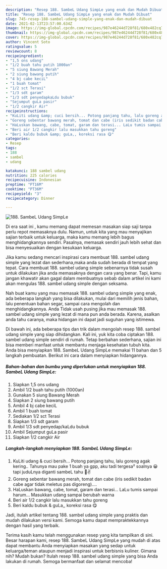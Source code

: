 ```yaml
---
description: "Resep 188. SambeL Udang SimpLe yang enak dan Mudah Dibuat"
title: "Resep 188. SambeL Udang SimpLe yang enak dan Mudah Dibuat"
slug: 745-resep-188-sambel-udang-simple-yang-enak-dan-mudah-dibuat
date: 2021-02-13T23:57:00.634Z
image: https://img-global.cpcdn.com/recipes/987e46244d728f81/680x482cq70/188-sambel-udang-simple-foto-resep-utama.jpg
thumbnail: https://img-global.cpcdn.com/recipes/987e46244d728f81/680x482cq70/188-sambel-udang-simple-foto-resep-utama.jpg
cover: https://img-global.cpcdn.com/recipes/987e46244d728f81/680x482cq70/188-sambel-udang-simple-foto-resep-utama.jpg
author: Vincent Soto
ratingvalue: 5
reviewcount: 8
recipeingredient:
- "1,5 ons udang"
- "1/2 buah tahu putih 1000an"
- "5 siung Bawang Merah"
- "2 siung bawang putih"
- "4 bj cabe keciL"
- "1 buah tomat"
- "1/2 sct Terasi"
- "1/3 sdt garam"
- "1/3 sdt penyedapkaLdu bubuk"
- "Sejumput guLa pasir"
- "1/2 cangkir Air"
recipeinstructions:
- "KuLiti udang &amp; cuci bersih... Potong panjang tahu, lalu goreng agak kering.. Tahunya mau pake 1 buah ya gpp, aku tadi tergesa² soalnya 😀 tapi juduLnya diganti sambeL tahu 🤭✌️"
- "Goreng sebentar bawang merah, tomat dan cabe (iris sedikit badan cabe agar tidak meletus pas digoreng)...."
- "HaLuskan bawang, cabe, tomat, garam dan terasi... LaLu tumis sampai harum... Masukkan udang sampai berubah warna"
- "Beri air 1/2 cangkir lalu masukkan tahu goreng"
- "Beri kaldu bubuk &amp; guLa,, koreksi rasa 😋"
categories:
- Resep
tags:
- 188
- sambel
- udang

katakunci: 188 sambel udang 
nutrition: 225 calories
recipecuisine: Indonesian
preptime: "PT16M"
cooktime: "PT36M"
recipeyield: "3"
recipecategory: Dinner

---
```



![188. SambeL Udang SimpLe](https://img-global.cpcdn.com/recipes/987e46244d728f81/680x482cq70/188-sambel-udang-simple-foto-resep-utama.jpg)

Di era  saat ini , kamu memang dapat memesan masakan siap saji tanpa perlu repot memasaknya dulu. Namun, untuk kita yang mau menyajikan sajian terbaik untuk keluarga, maka kamu memang lebih bagus menghidangkannya sendiri. Pasalnya, memasak sendiri jauh lebih sehat dan bisa menyesuaikan dengan kesukaan keluarga.

Jika kamu sedang mencari inspirasi cara membuat 188. sambel udang simple yang lezat dan sederhana,maka anda sudah berada di tempat yang tepat. Cara membuat 188. sambel udang simple  sebenarnya tidak susah untuk dilakukan jika anda memasaknya dengan cara yang benar. Tapi, kamu jangan khawatir akan gagal dalam membuatnya 
sebab dalam artikel ini kami akan mengulas 188. sambel udang simple dengan seksama.  



Nah buat kamu yang mau memasak 188. sambel udang simple yang enak, ada beberapa langkah yang bisa dilakukan, mulai dari memilih jenis bahan, lalu penentuan bahan segar, sampai cara mengolah dan menghidangkannya. Anda Tidak usah pusing jika mau memasak 188. sambel udang simple yang lezat di mana pun anda berada. Karena, asalkan anda  tahu caranya, maka hidangan ini dapat jadi suguhan yang istimewa.

Di bawah ini, ada beberapa tips dan trik dalam mengolah resep 188. sambel udang simple yang siap dihidangkan. Kali ini, yuk kita coba ciptakan 188. sambel udang simple sendiri di rumah. Tetap berbahan sederhana, sajian ini bisa memberi manfaat untuk membantu menjaga kesehatan tubuh kita. Anda bisa menyiapkan 188. SambeL Udang SimpLe memakai 11 bahan dan 5 langkah pembuatan. Berikut ini cara dalam menyiapkan hidangannya.

<!--inarticleads1-->

##### Bahan-bahan dan bumbu yang diperlukan untuk menyiapkan 188. SambeL Udang SimpLe:

1. Siapkan 1,5 ons udang
1. Ambil 1/2 buah tahu putih (1000an)
1. Gunakan 5 siung Bawang Merah
1. Siapkan 2 siung bawang putih
1. Ambil 4 bj cabe keciL
1. Ambil 1 buah tomat
1. Sediakan 1/2 sct Terasi
1. Siapkan 1/3 sdt garam
1. Ambil 1/3 sdt penyedap/kaLdu bubuk
1. Ambil Sejumput guLa pasir
1. Siapkan 1/2 cangkir Air




<!--inarticleads2-->

##### Langkah-langkah menyiapkan 188. SambeL Udang SimpLe:

1. KuLiti udang &amp; cuci bersih... Potong panjang tahu, lalu goreng agak kering.. Tahunya mau pake 1 buah ya gpp, aku tadi tergesa² soalnya 😀 tapi juduLnya diganti sambeL tahu 🤭✌️
1. Goreng sebentar bawang merah, tomat dan cabe (iris sedikit badan cabe agar tidak meletus pas digoreng)....
1. HaLuskan bawang, cabe, tomat, garam dan terasi... LaLu tumis sampai harum... Masukkan udang sampai berubah warna
1. Beri air 1/2 cangkir lalu masukkan tahu goreng
1. Beri kaldu bubuk &amp; guLa,, koreksi rasa 😋




Jadi, itulah artikel tentang  188. sambel udang simple  yang praktis dan mudah dilakukan versi kami. Semoga kamu dapat mempraktekkannya dengan hasil yang terbaik. 

Terima kasih kamu telah menggunakan resep yang kita tampilkan di sini. Besar harapan kami, resep  188. SambeL Udang SimpLe yang mudah di atas dapat membantu Anda menyiapkan masakan yang sedap untuk keluarga/teman ataupun menjadi inspirasi untuk berbisnis kuliner. Gimana nih? Mudah bukan? Itulah resep 188. sambel udang simple yang bisa Anda lakukan di rumah. Semoga bermanfaat dan selamat mencoba!

